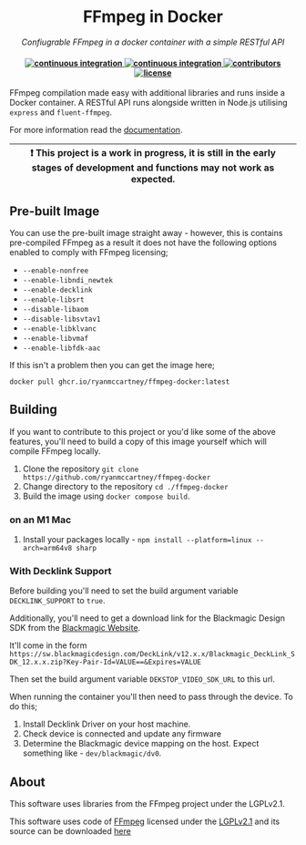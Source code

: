 <h1 align="center">
    FFmpeg in Docker
</h1>

<p align="center">
  <i align="center">Confiugrable FFmpeg in a docker container with a simple RESTful API</i>
</p>

<h4 align="center">
  <a href="https://github.com/ryanmccartney/ffmpeg-docker/actions/workflows/docker.yml">
    <img src="https://github.com/ryanmccartney/ffmpeg-docker/actions/workflows/docker.yml/badge.svg" alt="continuous integration">
  </a>

  <a href="https://github.com/ryanmccartney/ffmpeg-docker/actions/workflows/pages.yml">
    <img src="https://github.com/ryanmccartney/ffmpeg-docker/actions/workflows/pages.yml/badge.svg" alt="continuous integration">
  </a>

  <a href="https://github.com/ryanmccartney/ffmpeg-docker/graphs/contributors">
    <img src="https://img.shields.io/github/contributors-anon/ryanmccartney/ffmpeg-docker?color=yellow&style=plastic" alt="contributors">
  </a>
  <a href="https://opensource.org/license/gpl-3-0">
    <img src="https://img.shields.io/badge/GNU%20GPL%20v3.0-blue.svg?style=plastic&label=license" alt="license">
  </a>
</h4>

FFmpeg compilation made easy with additional libraries and runs inside a Docker container. A RESTful API runs alongside written in Node.js utilising `express` and `fluent-ffmpeg`.

For more information read the [documentation](https://ryan.mccartney.info/ffmpeg-docker/).

| :exclamation: This project is a work in progress, it is still in the early stages of development and functions may not work as expected. |
| ---------------------------------------------------------------------------------------------------------------------------------------- |

## Pre-built Image

You can use the pre-built image straight away - however, this is contains pre-compiled FFmpeg as a result it does not have the following options enabled to comply with FFmpeg licensing;

-   `--enable-nonfree`
-   `--enable-libndi_newtek`
-   `--enable-decklink`
-   `--enable-libsrt`
-   `--disable-libaom`
-   `--disable-libsvtav1`
-   `--enable-libklvanc`
-   `--enable-libvmaf`
-   `--enable-libfdk-aac`

If this isn't a problem then you can get the image here;

`docker pull ghcr.io/ryanmccartney/ffmpeg-docker:latest`

## Building

If you want to contribute to this project or you'd like some of the above features, you'll need to build a copy of this image yourself which will compile FFmpeg locally.

1. Clone the repository `git clone https://github.com/ryanmccartney/ffmpeg-docker`
2. Change directory to the repository `cd ./ffmpeg-docker`
3. Build the image using `docker compose build`.

### on an M1 Mac

1. Install your packages locally - `npm install --platform=linux --arch=arm64v8 sharp`

### With Decklink Support

Before building you'll need to set the build argument variable `DECKLINK_SUPPORT` to `true`.

Additionally, you'll need to get a download link for the Blackmagic Design SDK from the [Blackmagic Website](https://www.blackmagicdesign.com/support/download/2438c76b9f734f69b4a914505e50a5ab/Linux).

It'll come in the form `https://sw.blackmagicdesign.com/DeckLink/v12.x.x/Blackmagic_DeckLink_SDK_12.x.x.zip?Key-Pair-Id=VALUE==&Expires=VALUE`

Then set the build argument variable `DEKSTOP_VIDEO_SDK_URL` to this url.

When running the container you'll then need to pass through the device. To do this;

1. Install Decklink Driver on your host machine.
2. Check device is connected and update any firmware
3. Determine the Blackmagic device mapping on the host. Expect something like - `dev/blackmagic/dv0`.

## About

This software uses libraries from the FFmpeg project under the LGPLv2.1.

This software uses code of [FFmpeg](http://ffmpeg.org) licensed under the [LGPLv2.1](http://www.gnu.org/licenses/old-licenses/lgpl-2.1.html) and its source can be downloaded [here](https://github.com/ryanmccartney/ffmpeg-docker)
